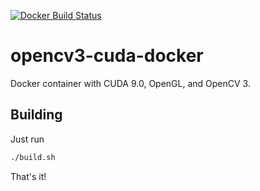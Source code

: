[![Docker Build Status](https://img.shields.io/docker/build/tanmaniac/opencv3-cudagl.svg)](https://hub.docker.com/r/tanmaniac/opencv3-cudagl/)


# opencv3-cuda-docker
Docker container with CUDA 9.0, OpenGL, and OpenCV 3.

## Building
Just run

```bash
./build.sh
```

That's it!
